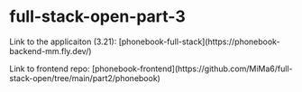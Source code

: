 # full-stack-open-part-3

<p> Link to the applicaiton (3.21): [phonebook-full-stack](https://phonebook-backend-mm.fly.dev/)</p>
<p>Link to frontend repo: [phonebook-frontend](https://github.com/MiMa6/full-stack-open/tree/main/part2/phonebook)</p>
